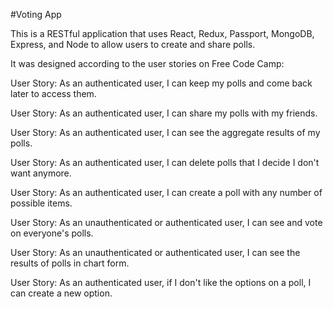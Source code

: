 #Voting App

This is a RESTful application that uses React, Redux, Passport, MongoDB, Express, and Node to allow users to create and share polls.

It was designed according to the user stories on Free Code Camp:

User Story: As an authenticated user, I can keep my polls and come back later to access them.

User Story: As an authenticated user, I can share my polls with my friends.

User Story: As an authenticated user, I can see the aggregate results of my polls.

User Story: As an authenticated user, I can delete polls that I decide I don't want anymore.

User Story: As an authenticated user, I can create a poll with any number of possible items.

User Story: As an unauthenticated or authenticated user, I can see and vote on everyone's polls.

User Story: As an unauthenticated or authenticated user, I can see the results of polls in chart form. 

User Story: As an authenticated user, if I don't like the options on a poll, I can create a new option.

